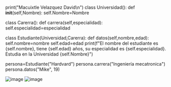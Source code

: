 print("Macuixtle Velazquez David\n")
class Universidad():
  def __init__(self,Nombre):
    self.Nombre=Nombre

class Carerra():
  def carrera(self,especialidad):
    self.especialidad=especialidad

class Estudiante(Universidad,Carerra):
  def datos(self,nombre,edad):
    self.nombre=nombre
    self.edad=edad
    print(f"El nombre del estudiante es {self.nombre}, tiene {self.edad} años, su especialidad es {self.especialidad}. Estudia en la Universidad {self.Nombre}")

persona=Estudiante("Hardvard")
persona.carrera("Ingeniería mecatronica")
persona.datos("Mike", 19)

![image](https://github.com/user-attachments/assets/834bb9e8-a73a-4b1e-8a57-2248e837e55f)
![image](https://github.com/user-attachments/assets/82aab5f9-6033-448f-bdf5-293b0b39325b)

